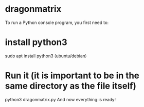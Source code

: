 # dragonmatrix
To run a Python console program, you first need to:
# install python3
sudo apt install python3 (ubuntu/debian)
# Run it (it is important to be in the same directory as the file itself)
python3 dragonmatrix.py
And now everything is ready!
